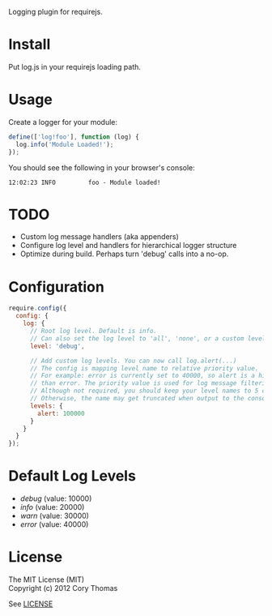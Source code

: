 Logging plugin for requirejs.

# Install

Put log.js in your requirejs loading path.

# Usage

Create a logger for your module:
```javascript
define(['log!foo'], function (log) {
  log.info('Module Loaded!');
});
```

You should see the following in your browser's console:
```
12:02:23 INFO         foo - Module loaded!
```

# TODO

* Custom log message handlers (aka appenders)
* Configure log level and handlers for hierarchical logger structure
* Optimize during build. Perhaps turn 'debug' calls into a no-op.

# Configuration

```javascript
require.config({
  config: {
    log: {
      // Root log level. Default is info.
      // Can also set the log level to 'all', 'none', or a custom level defined in levels config
      level: 'debug',

      // Add custom log levels. You can now call log.alert(...)
      // The config is mapping level name to relative priority value.
      // For example: error is currently set to 40000, so alert is a higher level
      // than error. The priority value is used for log message filtering.
      // Although not required, you should keep your level names to 5 characters or less.
      // Otherwise, the name may get truncated when output to the console.
      levels: { 
        alert: 100000
      }
    }
  }
});
```

# Default Log Levels

* *debug* (value: 10000)
* *info* (value: 20000)
* *warn* (value: 30000)
* *error* (value: 40000)

# License

The MIT License (MIT)  
Copyright (c) 2012 Cory Thomas

See [LICENSE](require-log/blob/master/LICENSE)

